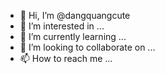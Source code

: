- 👋 Hi, I’m @dangquangcute
- 👀 I’m interested in ...
- 🌱 I’m currently learning ...
- 💞️ I’m looking to collaborate on ...
- 📫 How to reach me ...

<!---
dangquangcute/dangquangcute is a ✨ special ✨ repository because its `README.md` (this file) appears on your GitHub profile.
You can click the Preview link to take a look at your changes.
--->
